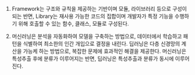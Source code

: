 1. Framework는 구조와 규칙을 제공하는 기반이며 모듈, 라이브러리 등으로 구성이 되는 반면, Library는 재사용 가능한 코드의 집합이며 개발자가 특정 기능을 수행하기 위해 호출할 수 있는 함수, 클래스, 모듈로 구성된다.

2. 머신러닝은 분석을 자동화하여 모델을 구축하는 방법으로, 데이터에서 학습하고 패턴을 식별하여 최소한의 인간 개입으로 결정을 내린다. 딥러닝은 다층 신경망의 계산을 가능케 하는 방법으로, 복잡한 문제에 효과적인 해결을 제공한다. 머신러닝은 특성추출 후에 분류가 이루어지는 반면, 딥러닝은 특성추출과 분류가 동시에 이루어진다.
